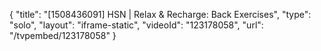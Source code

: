 {
    "title": "[1508436091] HSN | Relax & Recharge: Back Exercises",
    "type": "solo",
    "layout": "iframe-static",
    "videoId": "123178058",
    "url": "\/tvpembed\/123178058"
}